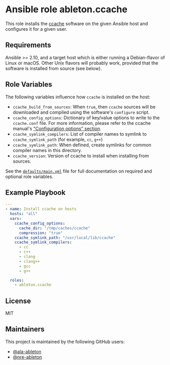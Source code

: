 Ansible role ableton.ccache
===========================

This role installs the [ccache][ccache] software on the given Ansible host and configures
it for a given user.

Requirements
------------

Ansible >= 2.10, and a target host which is either running a Debian-flavor of Linux or
macOS. Other Unix flavors will probably work, provided that the software is installed from
source (see below).

Role Variables
--------------

The following variables influence how `ccache` is installed on the host:

- `ccache_build_from_sources`: When `true`, then `ccache` sources will be downloaded and
  compiled using the software's `configure` script.
- `ccache_config_options`: Dictionary of key/value options to write to the `ccache.conf`
  file. For more information, please refer to the ccache manual's
  ["Configuration options" section][ccache-config-options].
- `ccache_symlink_compilers`: List of compiler names to symlink to `ccache_symlink_path`
  (for example, `cc`, `g++`)
- `ccache_symlink_path`: When defined, create symlinks for common compiler names in this
  directory.
- `ccache_version`: Version of ccache to install when installing from sources.

See the [`defaults/main.yml`](defaults/main.yml) file for full documentation on required
and optional role variables.

Example Playbook
----------------

```yaml
---
- name: Install ccache on hosts
  hosts: "all"
  vars:
    ccache_config_options:
      cache_dir: "/tmp/caches/ccache"
      compression: "true"
    ccache_symlink_path: "/usr/local/lib/ccache"
    ccache_symlink_compilers:
      - cc
      - c++
      - clang
      - clang++
      - gcc
      - g++

  roles:
    - ableton.ccache
```

License
-------

MIT

Maintainers
-----------

This project is maintained by the following GitHub users:

- [@ala-ableton](https://github.com/ala-ableton)
- [@nre-ableton](https://github.com/nre-ableton)


[ccache]: https://ccache.dev
[ccache-config-options]: https://ccache.dev/manual/latest.html#_configuration_options
